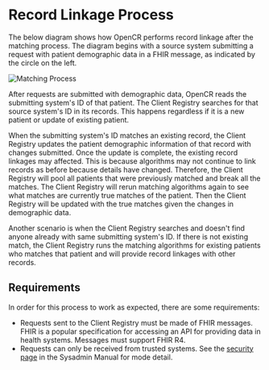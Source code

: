 # Record Linkage Process

The below diagram shows how OpenCR performs record linkage after the matching process. The diagram begins with a source system submitting a request with patient demographic data in a FHIR message, as indicated by the circle on the left.

![Matching Process](../images/matching.png)

After requests are submitted with demographic data, OpenCR reads the submitting system's ID of that patient. The Client Registry searches for that source system's ID in its records. This happens regardless if it is a new patient or update of existing patient.

When the submitting system's ID matches an existing record, the Client Registry updates the patient demographic information of that record with changes submitted. Once the update is complete, the existing record linkages may affected. This is because algorithms may not continue to link records as before because details have changed. Therefore, the Client Registry will pool all patients that were previously matched and break all the matches. The Client Registry will rerun matching algorithms again to see what matches are currently true matches of the patient. Then the Client Registry will be updated with the true matches given the changes in demographic data.

Another scenario is when the Client Registry searches and doesn't find anyone already with same submitting system's ID.
If there is not existing match, the Client Registry runs the matching algorithms for existing patients who matches that patient and will provide record linkages with other records.

## Requirements

In order for this process to work as expected, there are some requirements:

* Requests sent to the Client Registry must be made of FHIR messages. FHIR is a popular specification for accessing an API for providing data in health systems. Messages must support FHIR R4.
* Requests can only be received from trusted systems. See the [security page](../admin/security.md) in the Sysadmin Manual for mode detail.